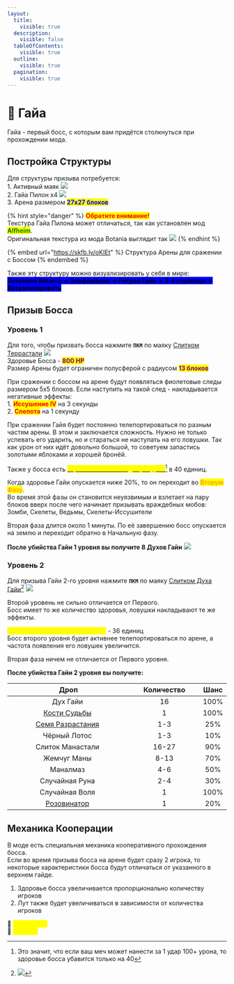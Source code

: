 ```yaml
---
layout:
  title:
    visible: true
  description:
    visible: false
  tableOfContents:
    visible: true
  outline:
    visible: true
  pagination:
    visible: true
---
```


# 🔹 Гайа

Гайа - первый босс, с которым вам придётся столкнуться при прохождении мода.

## Постройка Структуры

Для структуры призыва потребуется:\
1\. Активный маяк ![](https://lh7-us.googleusercontent.com/Vg8Z\_1ah-J862VnNM-E078RB4J0TcXqtV9unt1LLnIA3PSmOY\_ZmnBqVjiSDb3hwwRUi2fLlbygEs3caaPI-aGe5VCBxLZJEBeklYOxT\_plrj1rQRGTq8pYwZbxFBlefyk-FRmGhIO4iwg2vyEs5xsE)\
2\. Гайа Пилон x4 ![](https://lh7-us.googleusercontent.com/dkerw3Hl06HA1EpAN9MwDl8FgAzgrsCTSp3qpsN5-\_DzLNO0FzVErKFXDWBnTLjiBa\_HucPz6GMePk1QR5KNg06biBAnPRIpP7kfrp6gperk31NxqjyM2mwj9gEno9J07qm\_5PHOiI6TddPlNzXmEJM)\
3\. Арена размером <mark style="color:blue;">**27х27 блоков**</mark>

{% hint style="danger" %}
<mark style="color:red;">**Обратите внимание!**</mark>\
Текстура Гайа Пилона может отличаться, так как установлен мод <mark style="color:green;">**Alfheim**</mark>.\
Оригинальная текстура из мода Botania выглядит так ![](https://lh7-us.googleusercontent.com/PzxbVNMCY1TrIBtVq9-K-mKyokzJhGZYn1c9GmVLMmtqBA-C0kpN49DL5VAGIrq3CzWQXWfbBZFeEwbNQMTc-8Z0d3BYy7Hsk5kUAVGgUP3iETpaVWRodLFMqd540GNvscDU4m\_jAC\_8s1\_sAsH1qec)
{% endhint %}

{% embed url="https://skfb.ly/oKIEt" %}
Структура Арены для сражении с Боссом
{% endembed %}

Также эту структуру можно визуализировать у себя в мире:\
<mark style="background-color:blue;">**Лексикон Botania -> Эльфомания -> Ритуал Гайи -> 3-я страница -> Визуализировать**</mark>

## Призыв Босса

### Уровень 1

Для того, чтобы призвать босса нажмите **`ПКМ`** по маяку [Слитком Террастали](../terrastal.md) ![](https://lh7-us.googleusercontent.com/Ar1K7ls3o9D4WlR4Av\_XEBxSr7SJAo5nihJJiDOIvUaVudPEAGoaceawq\_jvblapRHiZ8D9F328qmmGOu-TPHfaKzIGVDJexc5bDBPtQGsgabqmjIy-7Mq4zRoM8OQov5TqrlH20gmlQEGxcMP\_KJDA)\
Здоровье Босса - <mark style="color:purple;">**800 HP**</mark>\
Размер Арены будет ограничен полусферой с радиусом <mark style="color:purple;">**13 блоков**</mark>

При сражении с боссом на арене будут появляться фиолетовые следы размером 5х5 блоков. Если наступить на такой след - накладывается негативные эффекты: \
1\. <mark style="color:red;">**Иссушение IV**</mark> на 3 секунды\
2\. <mark style="color:red;">**Слепота**</mark> на 1 секунду

При сражении Гайя будет постоянно телепортироваться по разным частям арены. В этом и заключается сложность. Нужно не только успевать его ударить, но и стараться не наступать на его ловушки. Так как урон от них идёт довольно большой, то советуем запастись золотыми яблоками и хорошей бронёй.

Также у босса есть [<mark style="color:yellow;">**ограничение на входящий урон**</mark>](#user-content-fn-1)[^1] в 40 единиц.

Когда здоровье Гайи опускается ниже 20%, то он переходит во <mark style="color:orange;">**Вторую Фазу**</mark>.\
Во время этой фазы он становится неуязвимым и взлетает на пару блоков вверх после чего начинает призывать враждебных мобов:\
Зомби, Скелеты, Ведьмы, Скелеты-Иссушители

Вторая фаза длится около 1 минуты. По её завершению босс опускается на землю и переходит обратно в Начальную фазу.&#x20;

**После убийства Гайи 1 уровня вы получите 8 Духов Гайи** ![](https://lh7-us.googleusercontent.com/N2k0dvZmmkjuiVro3gVz3fBv84KZsO4FnGw6sp4F\_6720O8LNK1Vm1UqQlKz564Jj5L1B4HHFW\_ThYsyk5OOAah0tDK3BM9\_LM3Olq2tgzdtLn5FUrS\_bHwnXGY7ozqoncgGpzDdvG-Z0cq8pc\_Uf9Y)

### Уровень 2

Для призыва Гайи 2-го уровня нажмите **`ПКМ`** по маяку [Слитком Духа Гайи](#user-content-fn-2)[^2] ![](https://lh7-us.googleusercontent.com/UVq0Guxo2LoyO3siZJ4o6JtwRAs2zBOD3geseEP1XntYMzYKgaS6v7ou-B4xN-KNMZzIomt-xEeQBMMHaZhCrVvtW7imD911JPZcp9J4azwOlbDPGxad9dPNccjEZEYUEcpPbs5OKcpP3iTjkflXoVc)

Второй уровень не сильно отличается от Первого.\
Босс имеет то же количество здоровья, ловушки накладывают те же эффекты.

<mark style="color:yellow;">**Ограничение на входящий урон**</mark> - 36 единиц\
Босс второго уровня будет активнее телепортироваться по арене, а частота появления его ловушек увеличится.

Вторая фаза ничем не отличается от Первого уровня.

**После убийства Гайи 2 уровня вы получите:**&#x20;

<table><thead><tr><th width="383.3333333333333" align="center">Дроп</th><th width="180" align="center">Количество</th><th align="center">Шанс</th></tr></thead><tbody><tr><td align="center">Дух Гайи <img src="https://lh7-us.googleusercontent.com/N2k0dvZmmkjuiVro3gVz3fBv84KZsO4FnGw6sp4F_6720O8LNK1Vm1UqQlKz564Jj5L1B4HHFW_ThYsyk5OOAah0tDK3BM9_LM3Olq2tgzdtLn5FUrS_bHwnXGY7ozqoncgGpzDdvG-Z0cq8pc_Uf9Y" alt=""></td><td align="center">16</td><td align="center">100%</td></tr><tr><td align="center"><a href="relikvii.md">Кости Судьбы</a> <img src="https://lh7-us.googleusercontent.com/iDDPA8jP6-B4C-KdGAG6xlzPjov7Gokoa2YYUveXjTVcElmE94ZyBE68FhgFNxoBWxxPHR3qEPjmAeVRZlt150acgfrvBi0BWK4ttwNrcxhD25Ao1_yR2zSikmBSFrDQAZwmf8rb8o1-Ls9H8jgMjBE" alt=""></td><td align="center">1</td><td align="center">100%</td></tr><tr><td align="center"><a href="../../interesno-znat/botania.md#zacharovannaya-pochva">Семя Разрастания</a> <img src="https://lh7-us.googleusercontent.com/RqnT6Eo-We1mL7h_Rv3ri4K7LGCbHFTE4Lbv79Soi_HqVutMHlQXM-r2O2FuWZrVvpGcTv9UJuPkQf_Qu4kDvO8TWfU8HGwW4j4dRsALSYNJ2kSRyxZrPpxzuH28z0sNhdHvhTSL-VFf-hSdC2wZ9lE" alt=""></td><td align="center">1-3</td><td align="center">25%</td></tr><tr><td align="center">Чёрный Лотос <img src="https://lh7-us.googleusercontent.com/mvcFU46HBrmphSfU2hgljgybo1VXG3V_EwKlwxs6e2xvc1QtOkmTGw1X5xhxJqMolKK_O5uCRBmq-H_9tkW1pJzZgzw_u3Sx2F5QcLVv8CAJtSdwj3Jy8Vc-4RaoSY_irhpF6bubscSft2HQIl_z0Qk" alt=""></td><td align="center">1-3</td><td align="center">10%</td></tr><tr><td align="center">Слиток Манастали <img src="https://lh7-us.googleusercontent.com/iLd6tbmta0mY032hcRXNt7UfY73vf08JqHNv9IOFeK1bMUVlCQ5K_sr4zpJjkn3KZB485eGWCH7ybByF4BZ3xcqgSSVbVMh5308mbnz9bClyscLzNCzKyh9dOQLJJSPtoInYg0j3ZBKkUYJu88kRr0o" alt=""></td><td align="center">16-27</td><td align="center">90%</td></tr><tr><td align="center">Жемчуг Маны <img src="https://lh7-us.googleusercontent.com/CczAXAiBGRGPTfCYKRhV_1w4FD4XqMqTpwOzkGXto4S0uSQsKipXCosx5Kh4Uannph6DCQsTcAs3o0nWJxQnlVIrwUhsIPgh9DkGOT4mp5-zdDjfNcw-P5YdGkKGb0UIE4bbFMPSTHABnL7HGw-Yylw" alt=""></td><td align="center">8-13</td><td align="center">70%</td></tr><tr><td align="center">Маналмаз <img src="https://lh7-us.googleusercontent.com/4oVaDQL8wiP_L3JDTiy1tlPoioiiSEY2t1PRVc54XkiXdRfiiPRU6WAjmmnsSGAudz3LZkp6ly6fIBtrJqnKw5_5HSLM-vsYhA9oVygNlDeXJhJRTOKjtX4rCEpczwLztQvpOM0kltFGuglLpZkyR_w" alt=""></td><td align="center">4-6</td><td align="center">50%</td></tr><tr><td align="center">Случайная Руна <img src="https://lh7-us.googleusercontent.com/XvWhs3CA6UjrFvnb9vV52mTZOyHQcSdhpik-YLm7LIH28H5O0kTNIXCXnZLiYSynbGZcBMyJyxkaKAwsYgBp-MOlouAR4YXN5EJFrbFAGoODYW_l9nKH7-0s85iJBGBEGjdngf7wFK8mJVMnujYvqRc" alt=""></td><td align="center">2-4</td><td align="center">30%</td></tr><tr><td align="center">Случайная Воля <img src="https://lh7-us.googleusercontent.com/tWOmlA4gz0MeuLNzqFBqwLWX89X5CI28k0xkHgFeppRJiTy2XPzR2ihgO4ttHnw8q5dAjw5F7BW82OT8ATAe17VDfkRqo6Lc9nhslmM-qURBBb0zY2blZRR_iDtJHUzaaAAAZ1wh31a9FcqhGhmNwTQ" alt=""></td><td align="center">1</td><td align="center">100%</td></tr><tr><td align="center"><a href="../../interesno-znat/botania.md#rozovinator">Розовинатор</a> <img src="https://lh7-us.googleusercontent.com/gSWvM9S8isRoSRjQReDfPeAwhWsG2om_5TpYbe1axGP-XfBoys8ngtZkxG7pG1P_2mdk20JKmJZyhPGkH8vlRa9xlFWSAPBDW0Tr-Rdx7qOpqMoCw0WOT_8JvqHpYUnHUmejO5YtfbUeseGyyhlt3mQ" alt=""></td><td align="center">1</td><td align="center">20%</td></tr></tbody></table>

## Механика Кооперации

В моде есть специальная механика кооперативного прохождения босса.\
Если во время призыва босса на арене будет сразу 2 игрока, то некоторые характеристики босса будут отличаться от указанного в верхнем гайде.

1. Здоровье босса увеличивается пропорционально количеству игроков
2. Лут также будет увеличиваться в зависимости от количества игроков

:pushpin: <mark style="color:yellow;">**`Убийца Гайи`**</mark> \
:pushpin: <mark style="color:yellow;">**`LoliGaya`**</mark>&#x20;

[^1]: Это значит, что если ваш меч может нанести за 1 удар 100+ урона, то здоровье босса убавится только на 40

[^2]: ![](https://lh7-us.googleusercontent.com/ZQlmUqg67wUDfy0n9S2oyQvIj4kpp8aFXUssuO1iUsSbVrUsxsp54zh6Wb5KC5I9RjbTue4EdyoDNx\_ig1D2ZiD\_Xyx9LrFLnRh-5U2leiRmw2E9T8LwdJLU27ovYXrC5kIF7iOvneSS0AP354ASITg)
